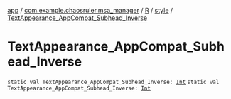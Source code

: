 [app](../../../index.md) / [com.example.chaosruler.msa_manager](../../index.md) / [R](../index.md) / [style](index.md) / [TextAppearance_AppCompat_Subhead_Inverse](.)

# TextAppearance_AppCompat_Subhead_Inverse

`static val TextAppearance_AppCompat_Subhead_Inverse: `[`Int`](https://kotlinlang.org/api/latest/jvm/stdlib/kotlin/-int/index.html)
`static val TextAppearance_AppCompat_Subhead_Inverse: `[`Int`](https://kotlinlang.org/api/latest/jvm/stdlib/kotlin/-int/index.html)
